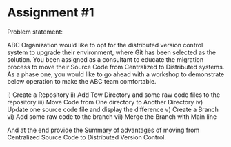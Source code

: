 # Assignment #1  

Problem statement:

ABC Organization would like to opt for the distributed version control system to upgrade their environment, where Git has been selected as the solution. You been assigned as a consultant to educate the migration process to move their Source Code from Centralized to Distributed systems. As a phase one, you would like to go ahead with a workshop to demonstrate below operation to make the ABC team comfortable.

i) Create a Repository
ii) Add Tow Directory and some raw code files to the repository
iii) Move Code from One directory to Another Directory
iv) Update one source code file and display the difference
v) Create a Branch
vi) Add some raw code to the branch
vii) Merge the Branch with Main line

And at the end provide the Summary of advantages of moving from Centralized Source Code to Distributed Version Control.